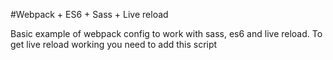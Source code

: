 #Webpack + ES6 + Sass + Live reload

Basic example of webpack config to work with sass, es6 and live reload.
To get live reload working you need to add this script
<script src="http://localhost:35729/livereload.js"></script>